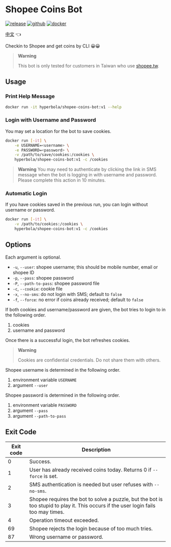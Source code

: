 # Shopee Coins Bot

[![release](https://badgen.net/github/release/wdzeng/shopee-coins-bot/stable?color=red)](https://github.com/wdzeng/shopee-coins-bot/releases/latest)
[![github](https://badgen.net/badge/icon/github/black?icon=github&label=)](https://github.com/wdzeng/shopee-coins-bot)
[![docker](https://badgen.net/badge/icon/docker?icon=docker&label=)](https://hub.docker.com/repository/docker/hyperbola/shopee-coins-bot)

[中文](README.md) 👈

Checkin to Shopee and get coins by CLI 😀😀

> **Warning**
>
> This bot is only tested for customers in Taiwan who use [shopee.tw](https://shopee.tw/).

## Usage

### Print Help Message

```sh
docker run -it hyperbola/shopee-coins-bot:v1 --help
```

### Login with Username and Password

You may set a location for the bot to save cookies.

```sh
docker run [-it] \
    -e USERNAME=<username> \
    -e PASSWORD=<password> \
    -v /path/to/save/cookies:/cookies \
    hyperbola/shopee-coins-bot:v1 -c /cookies
```

> **Warning**
> You may need to authenticate by clicking the link in SMS message when the bot is logging in with username and password. Please complete this action in 10 minutes.

### Automatic Login

If you have cookies saved in the previous run, you can login without username or password.

```sh
docker run [-it] \
    -v /path/to/cookies:/cookies \
    hyperbola/shopee-coins-bot:v1 -c /cookies
```

## Options

Each argument is optional.

- `-u`, `--user`: shopee username; this should be mobile number, email or shopee ID
- `-p`, `--pass`: shopee password
- `-P`, `--path-to-pass`: shopee password file
- `-c`, `--cookie`: cookie file
- `-x`, `--no-sms`: do not login with SMS; default to `false`
- `-f`, `--force`: no error if coins already received; default to `false`

If both cookies and username/password are given, the bot tries to login to in the following order.

1. cookies
2. username and password

Once there is a successful login, the bot refreshes cookies.

> **Warning**
>
> Cookies are confidential credentials. Do not share them with others.

Shopee username is determined in the following order.

1. environment variable `USERNAME`
2. argument `--user`

Shopee password is determined in the following order.

1. environment variable `PASSWORD`
2. argument `--pass`
3. argument `--path-to-pass`

## Exit Code

| Exit code | Description |
| --------- | ----------- |
| 0         | Success.    |
| 1         | User has already received coins today. Returns 0 if `--force` is set. |
| 2         | SMS authentication is needed but user refuses with `--no-sms`. |
| 3         | Shopee requires the bot to solve a puzzle, but the bot is too stupid to play it. This occurs if the user login fails too may times. |
| 4         | Operation timeout exceeded. |
| 69        | Shopee rejects the login because of too much tries. |
| 87        | Wrong username or password. |
